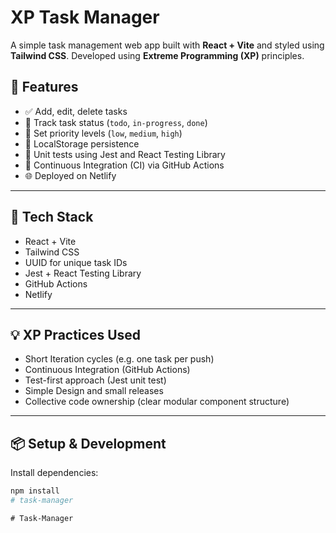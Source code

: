 # XP Task Manager

A simple task management web app built with **React + Vite** and styled using **Tailwind CSS**. Developed using **Extreme Programming (XP)** principles.

## 🚀 Features
- ✅ Add, edit, delete tasks
- 🔁 Track task status (`todo`, `in-progress`, `done`)
- 🎯 Set priority levels (`low`, `medium`, `high`)
- 💾 LocalStorage persistence
- 🧪 Unit tests using Jest and React Testing Library
- 🤖 Continuous Integration (CI) via GitHub Actions
- 🌐 Deployed on Netlify

---

## 🧰 Tech Stack
- React + Vite
- Tailwind CSS
- UUID for unique task IDs
- Jest + React Testing Library
- GitHub Actions
- Netlify

---

## 💡 XP Practices Used
- Short Iteration cycles (e.g. one task per push)
- Continuous Integration (GitHub Actions)
- Test-first approach (Jest unit test)
- Simple Design and small releases
- Collective code ownership (clear modular component structure)

---

## 📦 Setup & Development

Install dependencies:

```bash
npm install
#   t a s k - m a n a g e r  
 #   T a s k - M a n a g e r  
 